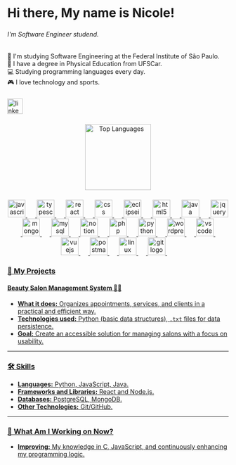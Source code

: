 <h1 align="left">Hi there, My name is Nicole!</h1>

###

<h6 align="left">I'm Software Engineer studend.</h6>

###

<p align="left">🌱 I'm studying Software Engineering at the Federal Institute of São Paulo.<br>💪 I have a degree in Physical Education from UFSCar.<br>💻 Studying programming languages every day.<br>🎮 I love technology and sports.</p>

###

<div align="left">
  <a href="https://www.linkedin.com/in/nicole-jardim" target="_blank">
    <img src="https://img.shields.io/static/v1?message=LinkedIn&logo=linkedin&label=&color=0077B5&logoColor=white&labelColor=&style=for-the-badge" height="35" alt="linkedin logo"  />
</div>

###

###

<div align="center">
  <img src="https://github-readme-stats.vercel.app/api/top-langs?username=Nicole-Jardim&layout=compact&langs_count=5&theme=rose_pine&hide_border=false" height="150" alt="Top Languages" />
</div>

###


<div align="center">
  <img src="https://cdn.jsdelivr.net/gh/devicons/devicon/icons/javascript/javascript-original.svg" height="40" alt="javascript logo"  />
  <img width="18" />
  <img src="https://cdn.jsdelivr.net/gh/devicons/devicon/icons/typescript/typescript-original.svg" height="40" alt="typescript logo"  />
  <img width="18" />
  <img src="https://cdn.jsdelivr.net/gh/devicons/devicon/icons/react/react-original.svg" height="40" alt="react logo"  />
  <img width="18" />
  <img src="https://skillicons.dev/icons?i=css" height="40" alt="css logo"  />
  <img width="18" />
  <img src="https://skillicons.dev/icons?i=eclipse" height="40" alt="eclipseide logo"  />
  <img width="18" />
  <img src="https://cdn.jsdelivr.net/gh/devicons/devicon/icons/html5/html5-original.svg" height="40" alt="html5 logo"  />
  <img width="18" />
  <img src="https://cdn.jsdelivr.net/gh/devicons/devicon/icons/java/java-original.svg" height="40" alt="java logo"  />
  <img width="18" />
  <img src="https://cdn.jsdelivr.net/gh/devicons/devicon/icons/jquery/jquery-original.svg" height="40" alt="jquery logo"  />
  <img width="18" />
  <img src="https://cdn.jsdelivr.net/gh/devicons/devicon/icons/mongodb/mongodb-original.svg" height="40" alt="mongodb logo"  />
  <img width="18" />
  <img src="https://cdn.jsdelivr.net/gh/devicons/devicon/icons/mysql/mysql-original.svg" height="40" alt="mysql logo"  />
  <img width="18" />
  <img src="https://cdn.jsdelivr.net/gh/devicons/devicon/icons/notion/notion-original.svg" height="40" alt="notion logo"  />
  <img width="18" />
  <img src="https://skillicons.dev/icons?i=php" height="40" alt="php logo"  />
  <img width="18" />
  <img src="https://cdn.simpleicons.org/python/3776AB" height="40" alt="python logo"  />
  <img width="18" />
  <img src="https://cdn.simpleicons.org/wordpress/21759B" height="40" alt="wordpress logo"  />
  <img width="18" />
  <img src="https://cdn.jsdelivr.net/gh/devicons/devicon/icons/vscode/vscode-original.svg" height="40" alt="vscode logo"  />
  <img width="18" />
  <img src="https://skillicons.dev/icons?i=vue" height="40" alt="vuejs logo"  />
  <img width="18" />
  <img src="https://cdn.simpleicons.org/postman/FF6C37" height="40" alt="postman logo"  />
  <img width="18" />
  <img src="https://cdn.jsdelivr.net/gh/devicons/devicon/icons/linux/linux-original.svg" height="40" alt="linux logo"  />
  <img width="18" />
  <img src="https://cdn.jsdelivr.net/gh/devicons/devicon/icons/git/git-original.svg" height="40" alt="git logo"  />
  <img width="18" />
</div>

###


### 💼 My Projects

#### Beauty Salon Management System 💇‍♀️  
- **What it does:** Organizes appointments, services, and clients in a practical and efficient way.  
- **Technologies used:** Python (basic data structures), `.txt` files for data persistence.  
- **Goal:** Create an accessible solution for managing salons with a focus on usability.

---

### 🛠️ Skills

- **Languages:** Python, JavaScript, Java.  
- **Frameworks and Libraries:** React and Node.js.  
- **Databases:** PostgreSQL, MongoDB.  
- **Other Technologies:** Git/GitHub.

---

### 🌱 What Am I Working on Now?

- **Improving:** My knowledge in C, JavaScript, and continuously enhancing my programming logic.



###
